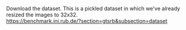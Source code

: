 Download the dataset. This is a pickled dataset in which we've already resized the images to 32x32.  
https://benchmark.ini.rub.de/?section=gtsrb&subsection=dataset
